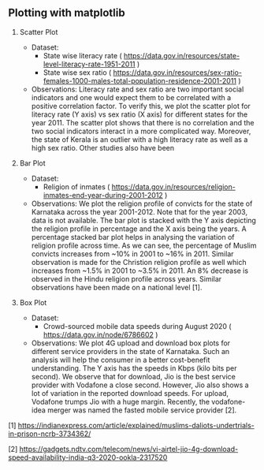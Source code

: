Plotting with matplotlib
------------------------

1. Scatter Plot
	* Dataset: 
		- State wise literacy rate ( https://data.gov.in/resources/state-level-literacy-rate-1951-2011 )
		- State wise sex ratio ( https://data.gov.in/resources/sex-ratio-females-1000-males-total-population-residence-2001-2011 )
	* Observations: Literacy rate and sex ratio are two important social indicators and one would expect them to be correlated with a positive
	correlation factor. To verify this, we plot the scatter plot for literacy rate (Y axis) vs sex ratio (X axis) for different states for the
	year 2011. The scatter plot shows that there is no correlation and the two social indicators interact in a more complicated way. Moreover,
	the state of Kerala is an outlier with a high literacy rate as well as a high sex ratio. Other studies also have been 

2. Bar Plot
	* Dataset:
		- Religion of inmates ( https://data.gov.in/resources/religion-inmates-end-year-during-2001-2012 )
	* Observations: We plot the religion profile of convicts for the state of Karnataka across the year 2001-2012. Note that for the year 2003,
	data is not available. The bar plot is stacked with the Y axis depicting the religion profile in percentage and the X axis being the years.
	A percentage stacked bar plot helps in analysing the variation of religion profile across time. As we can see, the percentage of Muslim 
	convicts increases from ~10% in 2001 to ~16% in 2011. Similar observation is made for the Christion religion profile as well which increases
	from ~1.5% in 2001 to ~3.5% in 2011. An 8% decrease is observed in the Hindu religion profile across years. Similar observations have been made
	on a national level [1].

3. Box Plot
	* Dataset:
		- Crowd-sourced mobile data speeds during August 2020 ( https://data.gov.in/node/6786602 ) 
	* Observations: We plot 4G upload and download box plots for different service providers in the state of Karnataka. Such an analysis will help
	the consumer in a better cost-benefit understanding. The Y axis has the speeds in Kbps (kilo bits per second). We observe that for download, Jio
	is the best service provider with Vodafone a close second. However, Jio also shows a lot of variation in the reported download speeds. For upload,
	Vodafone trumps Jio with a huge margin. Recently, the vodafone-idea merger was named the fasted mobile service provider [2].

[1] https://indianexpress.com/article/explained/muslims-daliots-undertrials-in-prison-ncrb-3734362/

[2] https://gadgets.ndtv.com/telecom/news/vi-airtel-jio-4g-download-speed-availability-india-q3-2020-ookla-2317520
